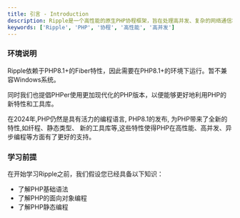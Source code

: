 ```yaml
---
title: 引言 - Introduction
description: Ripple是一个高性能的原生PHP协程框架，旨在处理高并发、复杂的网络通信和数据操作。
keywords: ['Ripple', 'PHP', '协程', '高性能', '高并发']
---
```


### 环境说明

Ripple依赖于PHP8.1+的Fiber特性，因此需要在PHP8.1+的环境下运行。暂不兼容Windows系统。

同时我们也提倡PHPer使用更加现代化的PHP版本，以便能够更好地利用PHP的新特性和工具库。

在2024年,PHP仍然是具有活力的编程语言, PHP8.1的发布, 为PHP带来了全新的特性,如纤程、静态类型、
新的工具库等,这些特性使得PHP在高性能、高并发、异步编程等方面有了更好的支持。

### 学习前提

在开始学习Ripple之前，我们假设您已经具备以下知识：

- 了解PHP基础语法
- 了解PHP的面向对象编程
- 了解PHP静态编程

